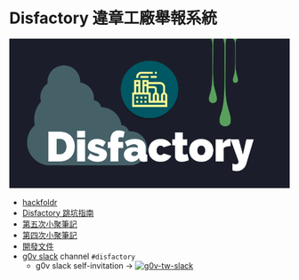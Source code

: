 # Disfactory 違章工廠舉報系統

![logo](./docs/images/Logo_Banner.png)

- [hackfoldr](https://beta.hackfoldr.org/Disfactory)
- [Disfactory 跳坑指南](https://g0v.hackmd.io/VqCrCpoQT4KQGVhbqR9r6A)
- [第五次小聚筆記](https://g0v.hackmd.io/3ah7-EB3SvmTNC4Mz_cNdg)
- [第四次小聚筆記](https://g0v.hackmd.io/1w_44QhqTWKi2dcyzCitkA)
- [開發文件](https://g0v.hackmd.io/FZFghtuoQ0aaGIl9xXzuKw)
- [g0v slack](https://g0v-tw.slack.com) channel `#disfactory`
  - g0v slack self-invitation → [![g0v-tw-slack](http://join.g0v.today/badge.svg)](http://join.g0v.today/)

